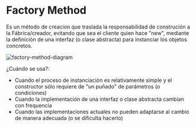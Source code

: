 # Factory Method
Es un método de creacion que traslada la responsabilidad de construción a la Fábrica/creador, evitando que sea el cliente quien hace "new", mediante la definición de una interfaz (o clase abstracta) para instanciar los objetos concretos.

![factory-method-diagram](http://www.plantuml.com/plantuml/proxy?cache=no&src=https://raw.githubusercontent.com/paguerre3/creational-patterns/main/cp-samples/src/cp/samples/factories/factory-method/_factory-method-diagram.iuml)

¿Cuándo se usa?:
* Cuando el proceso de instanciación es relativamente simple y el constructor sólo requiere de "un puñado" de parámetros (o condiciones)
* Cuando la implementación de una interfaz o clase abstracta cambian con frequencia
* Cuando las implementaciones actuales no pueden adaptarse al cambio de manera adecuada (o se dificulta hacerlo)

